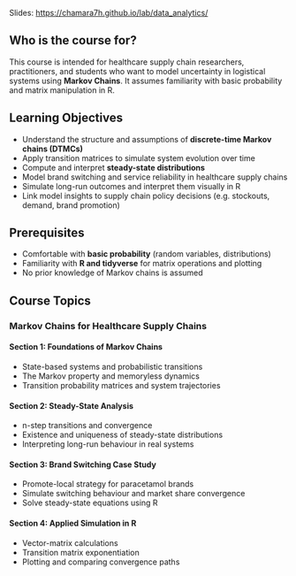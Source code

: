 Slides: https://chamara7h.github.io/lab/data_analytics/

## Who is the course for?

This course is intended for healthcare supply chain researchers, practitioners, and students who want to model uncertainty in logistical systems using **Markov Chains**. It assumes familiarity with basic probability and matrix manipulation in R.

## Learning Objectives

* Understand the structure and assumptions of **discrete-time Markov chains (DTMCs)**
* Apply transition matrices to simulate system evolution over time
* Compute and interpret **steady-state distributions**
* Model brand switching and service reliability in healthcare supply chains
* Simulate long-run outcomes and interpret them visually in R
* Link model insights to supply chain policy decisions (e.g. stockouts, demand, brand promotion)

## Prerequisites

* Comfortable with **basic probability** (random variables, distributions)
* Familiarity with **R and tidyverse** for matrix operations and plotting
* No prior knowledge of Markov chains is assumed

## Course Topics

### Markov Chains for Healthcare Supply Chains

#### Section 1: Foundations of Markov Chains

* State-based systems and probabilistic transitions
* The Markov property and memoryless dynamics
* Transition probability matrices and system trajectories

#### Section 2: Steady-State Analysis

* n-step transitions and convergence
* Existence and uniqueness of steady-state distributions
* Interpreting long-run behaviour in real systems

#### Section 3: Brand Switching Case Study

* Promote-local strategy for paracetamol brands
* Simulate switching behaviour and market share convergence
* Solve steady-state equations using R

#### Section 4: Applied Simulation in R

* Vector-matrix calculations
* Transition matrix exponentiation
* Plotting and comparing convergence paths
